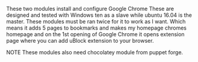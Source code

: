 These two modules install and configure Google Chrome
These are designed and tested with Windows ten as a slave while ubuntu 16.04 is the master. These modules must be ran twice for it to work as I want. Which means it adds 5 pages to bookmarks and makes my homepage chromes homepage and on the 1st opening of Google Chrome it opens extension page where you can add uBlock extension to your browser.

NOTE
These modules also need chocolatey module from puppet forge.
